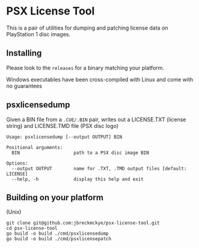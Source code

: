 # PSX License Tool

This is a pair of utilities for dumping and patching license data on PlayStation 1 disc images.

## Installing

Please look to the `releases` for a binary matching your platform.

Windows executables have been cross-compiled with Linux and come with no guarantees

## psxlicensedump

Given a BIN file from a `.CUE/.BIN` pair, writes out a LICENSE.TXT (license string) and LICENSE.TMD
file (PSX disc logo)

```shell
Usage: psxlicensedump [--output OUTPUT] BIN

Positional arguments:
  BIN                    path to a PSX disc image BIN

Options:
  --output OUTPUT        name for .TXT, .TMD output files [default: LICENSE]
  --help, -h             display this help and exit
```

## Building on your platform

(Unix)

```shell
git clone git@github.com:jbreckmckye/psx-license-tool.git
cd psx-license-tool
go build -o build ./cmd/psxlicensedump
go build -o build ./cmd/psxlicensepatch
```
